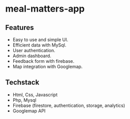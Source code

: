 # meal-matters-app

## Features

- Easy to use and simple UI.
- Efficient data with MySql.
- User authentication.
- Admin dashboard.
- Feedback form with firebase.
- Map integration with Googlemap.


## Techstack

- Html, Css, Javascript
- Php, Mysql
- Firebase (firestore, authentication, storage, analytics)
- Googlemap API
